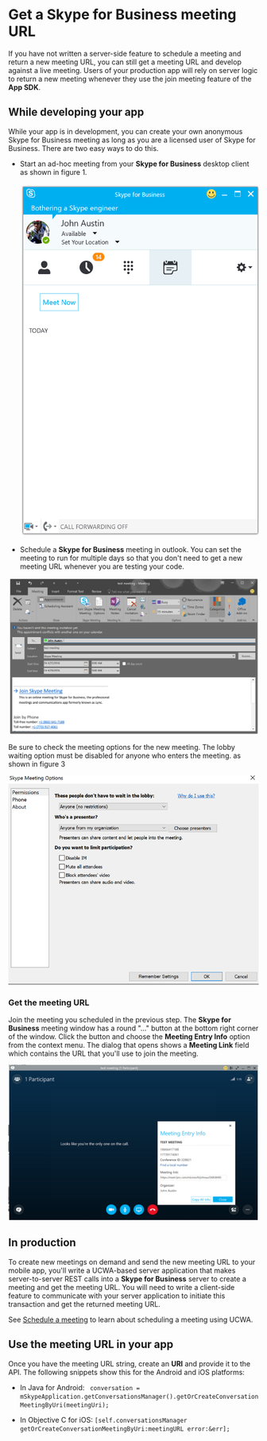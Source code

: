 # Get a Skype for Business meeting URL
If you have not written a server-side feature to schedule a meeting and return a new meeting URL, you can
still get a meeting URL and develop against a live meeting. Users of your production app will rely on server
logic to return a new meeting whenever they use the join meeting feature of the **App SDK**.


## While developing your app
While your app is in development, you can create your own anonymous Skype for Business meeting as long as you are
a licensed user of Skype for Business. There are two easy ways to do this.

* Start an ad-hoc meeting from your **Skype for Business** desktop client as shown in figure 1. 

  ![Meet Now button on the Skype for Business client](images/meetnow.PNG "Figure 1. Meet Now button on the Skype for Business client")

* Schedule a **Skype for Business** meeting in outlook. You can set the meeting to run for multiple
days so that you don't need to get a new meeting URL whenever you are testing your code.

 ![Schedule a meeting in Outlook](images/outlookmeeting.PNG "Figure 2. Schedule a meeting in Outlook")
 
Be sure to check the meeting options for the new meeting. The lobby waiting option must be disabled for anyone who enters the meeting.
as shown in figure 3

  ![Set meeting options](images/meetingoptions.PNG "Figure 3. set meeting options")


                                                                                 
### Get the meeting URL
 
 Join the meeting you scheduled in the previous step. The **Skype for Business** meeting window has a  round "..." button at the 
 bottom right corner of the window. Click the button and choose the **Meeting Entry Info** option from the 
 context menu. The dialog that opens shows a **Meeting Link** field which contains the URL that you'll use to join the
 meeting.  
 
 ![Get the meeting URL from the meeting window](images/entryinfo.PNG "Figure 4. Get the meeting URL from the meeting window")
 
 
 
## In production
 
 To create new meetings on demand and send the new meeting URL to your mobile app, you'll 
 write a UCWA-based server application that makes server-to-server REST calls into a **Skype for Business** server
 to create a meeting and get the meeting URL. You will need to write a client-side feature to
 communicate with your server application to initiate this transaction and get the
 returned meeting URL.
 
 See [Schedule a meeting](https://ucwa.skype.com/documentation/KeyTasks-OnlineMeeting-ScheduleMeeting ) to learn about scheduling a meeting using UCWA.
 
 
## Use the meeting URL in your app
 
 Once you have the meeting URL string, create an **URI** and provide it to the API. The following snippets show this for the Android and iOS platforms:

- In Java for Android:   ``` conversation = mSkypeApplication.getConversationsManager().getOrCreateConversationMeetingByUri(meetingUri);```

- In Objective C for iOS: ```[self.conversationsManager getOrCreateConversationMeetingByUri:meetingURL error:&err];```

